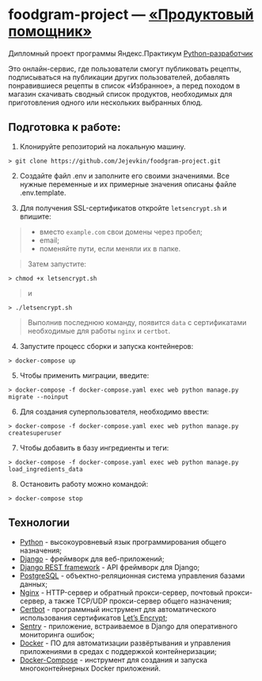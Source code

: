 
# foodgram-project — [«Продуктовый помощник»](https://foodgram-project.site/)

Дипломный проект программы Яндекс.Практикум [Python-разработчик](https://praktikum.yandex.ru/backend-developer/)

Это онлайн-сервис, где пользователи смогут публиковать рецепты, подписываться на публикации других пользователей, добавлять понравившиеся рецепты в список «Избранное», а перед походом в магазин скачивать сводный список продуктов, необходимых для приготовления одного или нескольких выбранных блюд.

## Подготовка к работе:

1) Клонируйте репозиторий на локальную машину.
```
> git clone https://github.com/Jejevkin/foodgram-project.git
```
2) Создайте файл .env и заполните его своими значениями. Все нужные переменные и их примерные значения описаны файле .env.template.

3) Для получения SSL-сертификатов откройте `letsencrypt.sh` и впишите:

> - вместо `example.com` свои домены через пробел;
> - email;
> - поменяйте пути, если меняли их в папке.

> Затем запустите:
```
> chmod +x letsencrypt.sh
```
> и 
```
> ./letsencrypt.sh
```
> Выполнив последнюю команду, появится `data` с сертификатами необходимые для работы `nginx` и `certbot`.

4) Запустите процесс сборки и запуска контейнеров:
```
> docker-compose up
```
5) Чтобы применить миграции, введите:
```
> docker-compose -f docker-compose.yaml exec web python manage.py migrate --noinput
```
6) Для создания суперпользователя, необходимо ввести:
```
> docker-compose -f docker-compose.yaml exec web python manage.py createsuperuser
```
7) Чтобы добавить в базу ингредиенты и теги:
```
> docker-compose -f docker-compose.yaml exec web python manage.py load_ingredients_data
```
8) Остановить работу можно командой:
```
> docker-compose stop
```

## Технологии
* [Python](https://www.python.org/) - высокоуровневый язык программирования общего назначения;
* [Django](https://www.djangoproject.com/) - фреймворк для веб-приложений;
* [Django REST framework](https://www.django-rest-framework.org/) - API фреймворк для Django;
* [PostgreSQL](https://www.postgresql.org/) - объектно-реляционная система управления базами данных;
* [Nginx](https://nginx.org/) - HTTP-сервер и обратный прокси-сервер, почтовый прокси-сервер, а также TCP/UDP прокси-сервер общего назначения;
* [Certbot](https://certbot.eff.org/) - программный инструмент для автоматического использования сертификатов [Let’s Encrypt](https://letsencrypt.org/);
* [Sentry](https://sentry.io/) - приложение, встраиваемое в Django для оперативного мониторинга ошибок;
* [Docker](https://www.docker.com/) - ПО для автоматизации развёртывания и управления приложениями в средах с поддержкой контейнеризации;
* [Docker-Compose](https://docs.docker.com/compose/) - инструмент для создания и запуска многоконтейнерных Docker приложений. 
